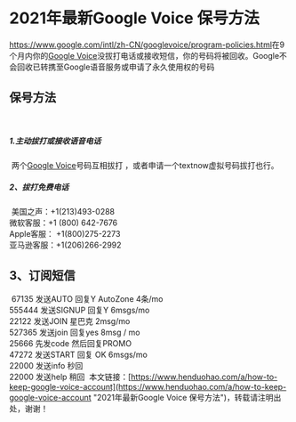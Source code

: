 # 2021年最新Google Voice 保号方法
<https://www.google.com/intl/zh-CN/googlevoice/program-policies.html>
​
在9个月内你的[Google Voice](https://www.henduohao.com/tag/google-voice "Google Voice可以使你创造一个独立的电话号码。")没拔打电话或接收短信，你的号码将被回收。Google不会回收已转携至Google语音服务或申请了永久使用权的号码
​
## 保号方法
​
##### 1.主动拔打或接收语音电话
​
两个[Google Voice](https://www.henduohao.com/tag/google-voice "Google Voice可以使你创造一个独立的电话号码。")号码互相拔打 ，或者申请一个textnow虚拟号码拔打也行。
​
##### 2、拔打免费电话
​
美国之声：+1(213)493-0288\
微软客服：+1 (800) 642-7676\
Apple客服： +1(800)275-2273\
亚马逊客服：+1(206)266-2992
​
## 3、订阅短信
​
67135 发送AUTO 回复Y AutoZone 4条/mo\
555444 发送SIGNUP 回复Y 6msgs/mo\
22122 发送JOIN 星巴克 2msg/mo\
527365 发送join 回复yes 8msg / mo\
25666 先发code 然后回复PROMO\
47272 发送START 回复 OK 6msgs/mo\
22000 发送info 秒回\
22000 发送help 稍回
​
本文链接：[https://www.henduohao.com/a/how-to-keep-google-voice-account](https://www.henduohao.com/a/how-to-keep-google-voice-account "2021年最新Google Voice 保号方法")，转载请注明出处，谢谢！